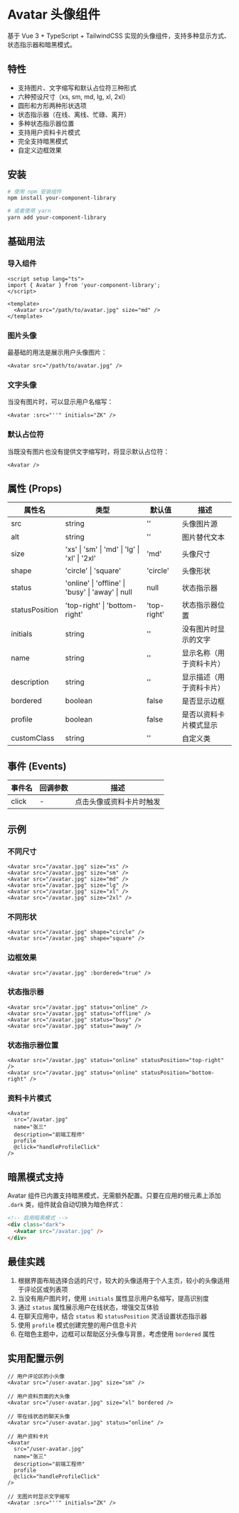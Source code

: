 # Avatar 头像组件

基于 Vue 3 + TypeScript + TailwindCSS 实现的头像组件，支持多种显示方式、状态指示器和暗黑模式。

## 特性

- 支持图片、文字缩写和默认占位符三种形式
- 六种预设尺寸（xs, sm, md, lg, xl, 2xl）
- 圆形和方形两种形状选项
- 状态指示器（在线、离线、忙碌、离开）
- 多种状态指示器位置
- 支持用户资料卡片模式
- 完全支持暗黑模式
- 自定义边框效果

## 安装

```bash
# 使用 npm 安装组件
npm install your-component-library

# 或者使用 yarn
yarn add your-component-library
```

## 基础用法

### 导入组件

```vue
<script setup lang="ts">
import { Avatar } from 'your-component-library';
</script>

<template>
  <Avatar src="/path/to/avatar.jpg" size="md" />
</template>
```

### 图片头像

最基础的用法是展示用户头像图片：

```vue
<Avatar src="/path/to/avatar.jpg" />
```

### 文字头像

当没有图片时，可以显示用户名缩写：

```vue
<Avatar :src="''" initials="ZK" />
```

### 默认占位符

当既没有图片也没有提供文字缩写时，将显示默认占位符：

```vue
<Avatar />
```

## 属性 (Props)

| 属性名 | 类型 | 默认值 | 描述 |
|--------|------|--------|------|
| src | string | '' | 头像图片源 |
| alt | string | '' | 图片替代文本 |
| size | 'xs' \| 'sm' \| 'md' \| 'lg' \| 'xl' \| '2xl' | 'md' | 头像尺寸 |
| shape | 'circle' \| 'square' | 'circle' | 头像形状 |
| status | 'online' \| 'offline' \| 'busy' \| 'away' \| null | null | 状态指示器 |
| statusPosition | 'top-right' \| 'bottom-right' | 'top-right' | 状态指示器位置 |
| initials | string | '' | 没有图片时显示的文字 |
| name | string | '' | 显示名称（用于资料卡片） |
| description | string | '' | 显示描述（用于资料卡片） |
| bordered | boolean | false | 是否显示边框 |
| profile | boolean | false | 是否以资料卡片模式显示 |
| customClass | string | '' | 自定义类 |

## 事件 (Events)

| 事件名 | 回调参数 | 描述 |
|--------|----------|------|
| click | - | 点击头像或资料卡片时触发 |

## 示例

### 不同尺寸

```vue
<Avatar src="/avatar.jpg" size="xs" />
<Avatar src="/avatar.jpg" size="sm" />
<Avatar src="/avatar.jpg" size="md" />
<Avatar src="/avatar.jpg" size="lg" />
<Avatar src="/avatar.jpg" size="xl" />
<Avatar src="/avatar.jpg" size="2xl" />
```

### 不同形状

```vue
<Avatar src="/avatar.jpg" shape="circle" />
<Avatar src="/avatar.jpg" shape="square" />
```

### 边框效果

```vue
<Avatar src="/avatar.jpg" :bordered="true" />
```

### 状态指示器

```vue
<Avatar src="/avatar.jpg" status="online" />
<Avatar src="/avatar.jpg" status="offline" />
<Avatar src="/avatar.jpg" status="busy" />
<Avatar src="/avatar.jpg" status="away" />
```

### 状态指示器位置

```vue
<Avatar src="/avatar.jpg" status="online" statusPosition="top-right" />
<Avatar src="/avatar.jpg" status="online" statusPosition="bottom-right" />
```

### 资料卡片模式

```vue
<Avatar 
  src="/avatar.jpg" 
  name="张三" 
  description="前端工程师" 
  profile
  @click="handleProfileClick" 
/>
```

## 暗黑模式支持

Avatar 组件已内置支持暗黑模式，无需额外配置。只要在应用的根元素上添加 `.dark` 类，组件就会自动切换为暗色样式：

```html
<!-- 启用暗黑模式 -->
<div class="dark">
  <Avatar src="/avatar.jpg" />
</div>
```

## 最佳实践

1. 根据界面布局选择合适的尺寸，较大的头像适用于个人主页，较小的头像适用于评论区或列表项
2. 当没有用户图片时，使用 `initials` 属性显示用户名缩写，提高识别度
3. 通过 `status` 属性展示用户在线状态，增强交互体验
4. 在聊天应用中，结合 `status` 和 `statusPosition` 灵活设置状态指示器
5. 使用 `profile` 模式创建完整的用户信息卡片
6. 在暗色主题中，边框可以帮助区分头像与背景，考虑使用 `bordered` 属性

## 实用配置示例

```vue
// 用户评论区的小头像
<Avatar src="/user-avatar.jpg" size="sm" />

// 用户资料页面的大头像
<Avatar src="/user-avatar.jpg" size="xl" bordered />

// 带在线状态的聊天头像
<Avatar src="/user-avatar.jpg" status="online" />

// 用户资料卡片
<Avatar 
  src="/user-avatar.jpg" 
  name="张三" 
  description="前端工程师" 
  profile 
  @click="handleProfileClick" 
/>

// 无图片时显示文字缩写
<Avatar :src="''" initials="ZK" />
```
